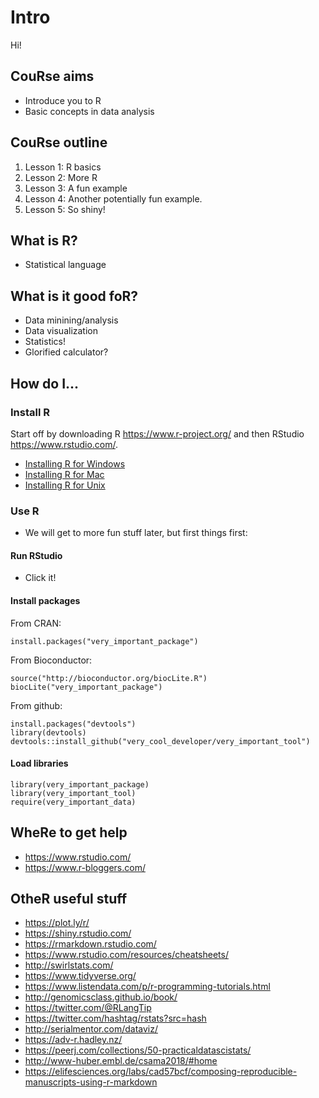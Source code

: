 # Intro
Hi! 

## CouRse aims 
- Introduce you to R 
- Basic concepts in data analysis

## CouRse outline
1. Lesson 1: R basics
2. Lesson 2: More R
3. Lesson 3: A fun example
4. Lesson 4: Another potentially fun example.
5. Lesson 5: So shiny! 

## What is R? 
- Statistical language 

## What is it good foR?  
- Data minining/analysis 
- Data visualization 
- Statistics! 
- Glorified calculator? 

## How do I...
### Install R
Start off by downloading R https://www.r-project.org/ and then RStudio https://www.rstudio.com/.
- [Installing R for Windows](installwindows.md)
- [Installing R for Mac](installmac.md)
- [Installing R for Unix](installunix.md)

### Use R 
- We will get to more fun stuff later, but first things first: 
#### Run RStudio
- Click it! 
#### Install packages
From CRAN: 
``` 
install.packages("very_important_package")
```
From Bioconductor: 
``` 
source("http://bioconductor.org/biocLite.R")
biocLite("very_important_package")
```
From github:
```  
install.packages("devtools")
library(devtools)
devtools::install_github("very_cool_developer/very_important_tool")
```
#### Load libraries 
```
library(very_important_package)
library(very_important_tool)
require(very_important_data)
```
## WheRe to get help
- https://www.rstudio.com/
- https://www.r-bloggers.com/

## OtheR useful stuff 
- https://plot.ly/r/
- https://shiny.rstudio.com/
- https://rmarkdown.rstudio.com/
- https://www.rstudio.com/resources/cheatsheets/ 
- http://swirlstats.com/
- https://www.tidyverse.org/
- https://www.listendata.com/p/r-programming-tutorials.html
- http://genomicsclass.github.io/book/
- https://twitter.com/@RLangTip 
- https://twitter.com/hashtag/rstats?src=hash
- http://serialmentor.com/dataviz/
- https://adv-r.hadley.nz/
- https://peerj.com/collections/50-practicaldatascistats/
- http://www-huber.embl.de/csama2018/#home
- https://elifesciences.org/labs/cad57bcf/composing-reproducible-manuscripts-using-r-markdown
